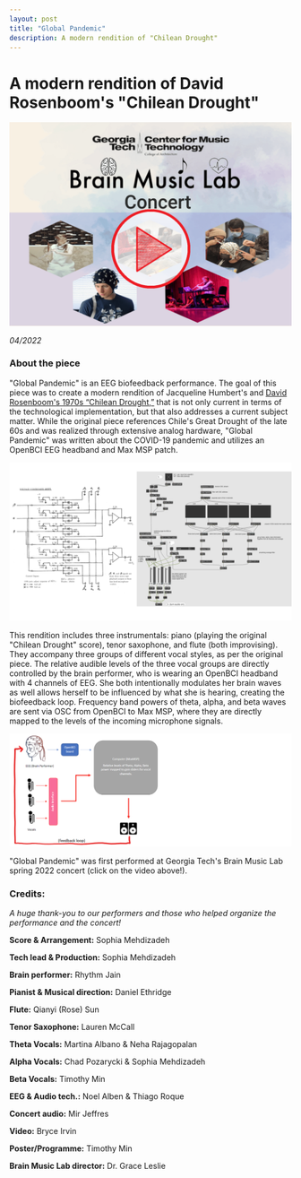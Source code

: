 ```yaml
---
layout: post
title: "Global Pandemic"
description: A modern rendition of "Chilean Drought"
---
```


# A modern rendition of David Rosenboom's "Chilean Drought" #

[![Concert video](/assets/images/chilean_drought.png)](https://youtu.be/yhuCzM9MBa8)

*04/2022*

### About the piece ###

"Global Pandemic" is an EEG biofeedback performance. The goal of this piece was to create a modern rendition of Jacqueline Humbert's and [David Rosenboom's 1970s “Chilean Drought,”](https://www.youtube.com/watch?v=fvt_MKBhSNs) that is not only current in terms of the technological implementation, but that also addresses a current subject matter. While the original piece references Chile's Great Drought of the late 60s and was realized through extensive analog hardware, "Global Pandemic" was written about the COVID-19 pandemic and utilizes an OpenBCI EEG headband and Max MSP patch. 

![chilean drought](/assets/images/chilean_drought2.png)

This rendition includes three instrumentals: piano (playing the original "Chilean Drought" score), tenor saxophone, and flute (both improvising). They accompany three groups of different vocal styles, as per the original piece. The relative audible levels of the three vocal groups are directly controlled by the brain performer, who is wearing an OpenBCI headband with 4 channels of EEG. She both intentionally modulates her brain waves as well allows herself to be influenced by what she is hearing, creating the biofeedback loop. Frequency band powers of theta, alpha, and beta waves are sent via OSC from OpenBCI to Max MSP, where they are directly mapped to the levels of the incoming microphone signals.

![flowchart](/assets/images/chilean_drought1.png)

"Global Pandemic" was first performed at Georgia Tech's Brain Music Lab spring 2022 concert (click on the video above!).

### Credits: ###

<i> A huge thank-you to our performers and those who helped organize the performance and the concert! </i>

**Score & Arrangement:** Sophia Mehdizadeh

**Tech lead & Production:** Sophia Mehdizadeh

**Brain performer:** Rhythm Jain

**Pianist & Musical direction:** Daniel Ethridge

**Flute:** Qianyi (Rose) Sun

**Tenor Saxophone:** Lauren McCall

**Theta Vocals:** Martina Albano & Neha Rajagopalan

**Alpha Vocals:** Chad Pozarycki & Sophia Mehdizadeh

**Beta Vocals:** Timothy Min

**EEG & Audio tech.:** Noel Alben & Thiago Roque

**Concert audio:** Mir Jeffres

**Video:** Bryce Irvin

**Poster/Programme:** Timothy Min

**Brain Music Lab director:** Dr. Grace Leslie
